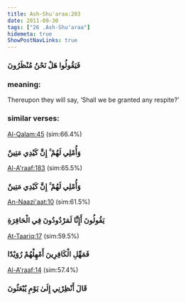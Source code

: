 ```yaml
---
title: Ash-Shu'araa:203
date: 2011-09-30
tags: ["26 .Ash-Shu'araa"]
hidemeta: true 
ShowPostNavLinks: true 
---
```

### فَيَقُولُوا هَلْ نَحْنُ مُنْظَرُونَ
### meaning: 
Thereupon they will say, ‘Shall we be granted any respite?’
### similar verses: 

[Al-Qalam:45](/68/45) (sim:66.4%)

### وَأُمْلِي لَهُمْ ۚ إِنَّ كَيْدِي مَتِينٌ

[Al-A'raaf:183](/7/183) (sim:65.5%)

### وَأُمْلِي لَهُمْ ۚ إِنَّ كَيْدِي مَتِينٌ

[An-Naazi'aat:10](/79/10) (sim:61.5%)

### يَقُولُونَ أَإِنَّا لَمَرْدُودُونَ فِي الْحَافِرَةِ

[At-Taariq:17](/86/17) (sim:59.5%)

### فَمَهِّلِ الْكَافِرِينَ أَمْهِلْهُمْ رُوَيْدًا

[Al-A'raaf:14](/7/14) (sim:57.4%)

### قَالَ أَنْظِرْنِي إِلَىٰ يَوْمِ يُبْعَثُونَ
